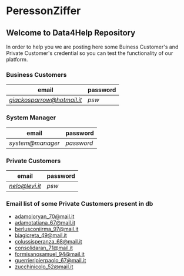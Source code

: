 # PeressonZiffer

## Welcome to Data4Help Repository

In order to help you we are posting here some Buiness Customer's and Private Customer's credential so you can test the functionality
of our platform.

### Business Customers
| email | password |
| ------ | ------ |
| *giackosparrow@hotmail.it* | *psw* |

### System Manager
| email | password |
| ------ | ------ |
| *system@manager* | *password* |

### Private Customers
| email | password |
| ------ | ------ |
| *nelo@levi.it* | *psw* |

### Email list of some Private Customers present in db

- adamoloryan_70@mail.it
- adamotatiana_67@mail.it
- berlusconiirma_97@mail.it
- biagicreta_49@mail.it
- colussisperanza_68@mail.it
- consolidaran_71@mail.it
- formisanosamuel_94@mail.it
- guerrieripierpaolo_67@mail.it
- zucchinicolo_52@mail.it
